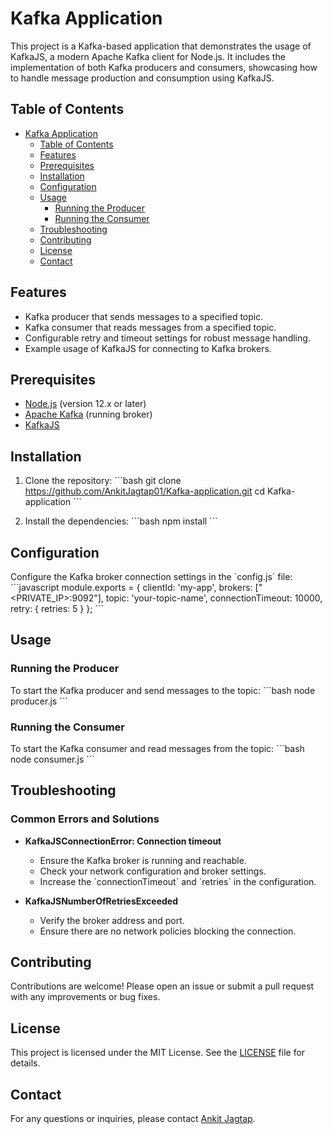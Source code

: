 # Kafka Application

This project is a Kafka-based application that demonstrates the usage of KafkaJS, a modern Apache Kafka client for Node.js. It includes the implementation of both Kafka producers and consumers, showcasing how to handle message production and consumption using KafkaJS.

## Table of Contents

- [Kafka Application](#kafka-application)
  - [Table of Contents](#table-of-contents)
  - [Features](#features)
  - [Prerequisites](#prerequisites)
  - [Installation](#installation)
  - [Configuration](#configuration)
  - [Usage](#usage)
    - [Running the Producer](#running-the-producer)
    - [Running the Consumer](#running-the-consumer)
  - [Troubleshooting](#troubleshooting)
  - [Contributing](#contributing)
  - [License](#license)
  - [Contact](#contact)

## Features

- Kafka producer that sends messages to a specified topic.
- Kafka consumer that reads messages from a specified topic.
- Configurable retry and timeout settings for robust message handling.
- Example usage of KafkaJS for connecting to Kafka brokers.

## Prerequisites

- [Node.js](https://nodejs.org/) (version 12.x or later)
- [Apache Kafka](https://kafka.apache.org/) (running broker)
- [KafkaJS](https://kafka.js.org/)

## Installation

1. Clone the repository:
   \`\`\`bash
   git clone https://github.com/AnkitJagtap01/Kafka-application.git
   cd Kafka-application
   \`\`\`

2. Install the dependencies:
   \`\`\`bash
   npm install
   \`\`\`

## Configuration

Configure the Kafka broker connection settings in the \`config.js\` file:
\`\`\`javascript
module.exports = {
  clientId: 'my-app',
  brokers: ["<PRIVATE_IP>:9092"],
  topic: 'your-topic-name',
  connectionTimeout: 10000,
  retry: {
    retries: 5
  }
};
\`\`\`

## Usage

### Running the Producer

To start the Kafka producer and send messages to the topic:
\`\`\`bash
node producer.js
\`\`\`

### Running the Consumer

To start the Kafka consumer and read messages from the topic:
\`\`\`bash
node consumer.js
\`\`\`

## Troubleshooting

### Common Errors and Solutions

- **KafkaJSConnectionError: Connection timeout**
  - Ensure the Kafka broker is running and reachable.
  - Check your network configuration and broker settings.
  - Increase the \`connectionTimeout\` and \`retries\` in the configuration.

- **KafkaJSNumberOfRetriesExceeded**
  - Verify the broker address and port.
  - Ensure there are no network policies blocking the connection.

## Contributing

Contributions are welcome! Please open an issue or submit a pull request with any improvements or bug fixes.

## License

This project is licensed under the MIT License. See the [LICENSE](LICENSE) file for details.

## Contact

For any questions or inquiries, please contact [Ankit Jagtap](mailto:jagtap.an@northeastern.edu).
